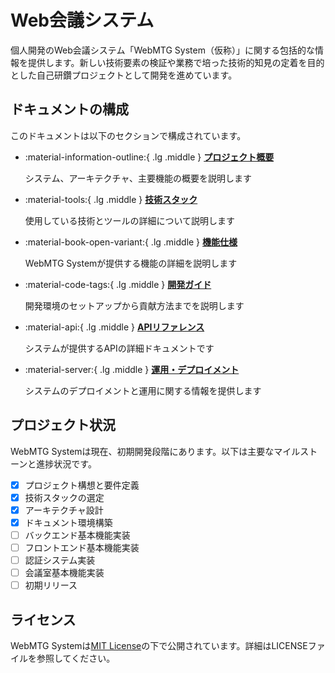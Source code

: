 # Web会議システム

<!-- ![WebMTG System Logo](assets/images/logo-placeholder.png){ width=300 align=center } -->

個人開発のWeb会議システム「WebMTG System（仮称）」に関する包括的な情報を提供します。新しい技術要素の検証や業務で培った技術的知見の定着を目的とした自己研鑽プロジェクトとして開発を進めています。

## ドキュメントの構成

このドキュメントは以下のセクションで構成されています。

<div class="grid cards" markdown>

- :material-information-outline:{ .lg .middle } **[プロジェクト概要](overview/index.md)**

    システム、アーキテクチャ、主要機能の概要を説明します

- :material-tools:{ .lg .middle } **[技術スタック](overview/tech-stack.md)**

    使用している技術とツールの詳細について説明します

- :material-book-open-variant:{ .lg .middle } **[機能仕様](features/index.md)**

    WebMTG Systemが提供する機能の詳細を説明します

- :material-code-tags:{ .lg .middle } **[開発ガイド](development/setup.md)**

    開発環境のセットアップから貢献方法までを説明します

- :material-api:{ .lg .middle } **[APIリファレンス](api/index.md)**

    システムが提供するAPIの詳細ドキュメントです

- :material-server:{ .lg .middle } **[運用・デプロイメント](operations/deployment.md)**

    システムのデプロイメントと運用に関する情報を提供します

</div>

## プロジェクト状況

WebMTG Systemは現在、初期開発段階にあります。以下は主要なマイルストーンと進捗状況です。

- [x] プロジェクト構想と要件定義
- [x] 技術スタックの選定
- [x] アーキテクチャ設計
- [x] ドキュメント環境構築
- [ ] バックエンド基本機能実装
- [ ] フロントエンド基本機能実装
- [ ] 認証システム実装
- [ ] 会議室基本機能実装
- [ ] 初期リリース

## ライセンス

WebMTG Systemは[MIT License](https://github.com/enjnier/webmtg-system/blob/main/LICENSE)の下で公開されています。詳細はLICENSEファイルを参照してください。
